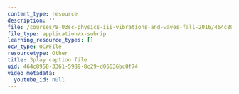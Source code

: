 ```yaml
---
content_type: resource
description: ''
file: /courses/8-03sc-physics-iii-vibrations-and-waves-fall-2016/464c8958336159898c29d06636bc0f74_mqhO9GT8hD4.vtt
file_type: application/x-subrip
learning_resource_types: []
ocw_type: OCWFile
resourcetype: Other
title: 3play caption file
uid: 464c8958-3361-5989-8c29-d06636bc0f74
video_metadata:
  youtube_id: null
---
```

